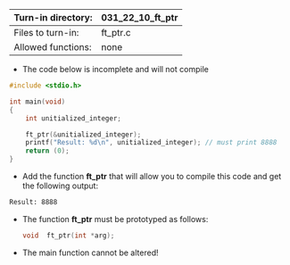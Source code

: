Turn-in directory: | 031_22_10_ft_ptr|
-------------|-------------|
Files to turn-in: | ft_ptr.c |
Allowed functions: | none

* The code below is incomplete and will not compile
```C
#include <stdio.h>

int	main(void)
{
	int	unitialized_integer;

	ft_ptr(&unitialized_integer);
	printf("Result: %d\n", unitialized_integer); // must print 8888
	return (0);
}
```

* Add the function **ft_ptr** that will allow you to compile this code and get the following output:
``` Bash
Result: 8888
```

* The function **ft_ptr** must be prototyped as follows:
  ``` C
  void  ft_ptr(int *arg);
  ```

* The main function cannot be altered!

